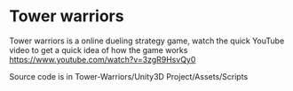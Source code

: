 # Tower warriors

Tower warriors is a online dueling strategy game, watch the quick YouTube video to get a quick idea of how the game works https://www.youtube.com/watch?v=3zgR9HsvQy0

Source code is in Tower-Warriors/Unity3D Project/Assets/Scripts
